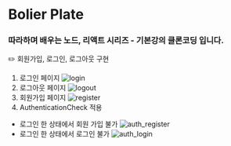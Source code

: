 # Bolier Plate
### 따라하며 배우는 노드, 리액트 시리즈 - 기본강의 클론코딩 입니다.
✏️ 회원가입, 로그인, 로그아웃 구현
1. 로그인 페이지
![login](https://blog.kakaocdn.net/dn/pT6Yr/btsI0RFzGEb/iaxRBC2BOlbrSfMcSxggSK/img.gif)
2. 로그아웃 페이지
![logout](https://blog.kakaocdn.net/dn/XfcFS/btsI1feWCQg/aBGIkO9Fkua1aKKAhThcl0/img.gif)
3. 회원가입 페이지
![register](https://blog.kakaocdn.net/dn/L7TsM/btsI02NDQ4w/r1yejXo8AL8RAiPNGYz0g1/img.gif)
4. AuthenticationCheck 적용
- 로그인 한 상태에서 회원 가입 불가
![auth_register](https://blog.kakaocdn.net/dn/b5bOH3/btsIZYZ4mMC/9mwD0s29MNwE7KIn9iOKw1/img.gif)
- 로그인 한 상태에서 로그인 불가
![auth_login](https://blog.kakaocdn.net/dn/Ny7ry/btsI0FL78w8/fWIXK38DtSIPqOhyncAAKK/img.gif)
